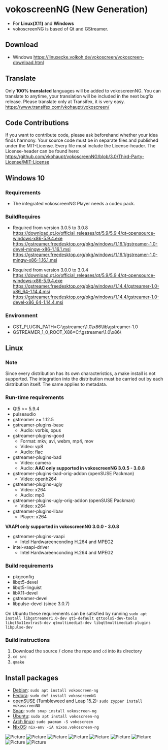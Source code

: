 # vokoscreenNG (New Generation)

* For **Linux(X11)** and **Windows**
* vokoscreenNG is based of Qt and GStreamer.

## Download
* Windows https://linuxecke.volkoh.de/vokoscreen/vokoscreen-download.html

## Translate
Only **100% translated** languages will be added to vokoscreenNG.
You can translate to anytime, your translation will be included in the next bugfix release.
Please translate only at Transifex, it is very easy.
https://www.transifex.com/vkohaupt/vokoscreen/


## Code Contributions
If you want to contribute code, please ask beforehand whether your idea finds harmony. Your source code must be in separate files and published under the MIT-License.
Every file must include the License-header.
The License-header can be found here: https://github.com/vkohaupt/vokoscreenNG/blob/3.0/Third-Party-License/MIT-License


## Windows 10
### Requirements
* The integrated vokoscreenNG Player needs a codec pack.

### BuildRequires
* Required from version 3.0.5 to 3.0.8  
   https://download.qt.io/official_releases/qt/5.9/5.9.4/qt-opensource-windows-x86-5.9.4.exe  
   https://gstreamer.freedesktop.org/pkg/windows/1.16.1/gstreamer-1.0-devel-mingw-x86-1.16.1.msi  
   https://gstreamer.freedesktop.org/pkg/windows/1.16.1/gstreamer-1.0-mingw-x86-1.16.1.msi  

* Required from version 3.0.0 to 3.0.4  
   https://download.qt.io/official_releases/qt/5.9/5.9.4/qt-opensource-windows-x86-5.9.4.exe  
   https://gstreamer.freedesktop.org/pkg/windows/1.14.4/gstreamer-1.0-x86_64-1.14.4.msi  
   https://gstreamer.freedesktop.org/pkg/windows/1.14.4/gstreamer-1.0-devel-x86_64-1.14.4.msi  

### Environment
* GST_PLUGIN_PATH=C:\gstreamer\1.0\x86\lib\gstreamer-1.0
* GSTREAMER_1_0_ROOT_X86=C:\gstreamer\1.0\x86\


## Linux

### Note
Since every distribution has its own characteristics, a make install is not supported.
The integration into the distribution must be carried out by each distribution itself.
The same applies to metadata.

### Run-time requirements
* Qt5 >= 5.9.4
* pulseaudio
* gstreamer >= 1.12.5
* gstreamer-plugins-base
  - Audio: vorbis, opus
* gstreamer-plugins-good
  - Format: mkv, avi, webm, mp4, mov
  - Video: vp8
  - Audio: flac
* gstreamer-plugins-bad
  - Video: camera
  - Audio: **AAC only supported in vokoscreenNG 3.0.5 - 3.0.8**
* gstreamer-plugins-bad-orig-addon (openSUSE Packman)
  - Video: openh264
* gstreamer-plugins-ugly
  - Video: x264
  - Audio: mp3
* gstreamer-plugins-ugly-orig-addon (openSUSE Packman)
  - Video: x264
* gstreamer-plugins-libav
  - Player: x264
  
**VAAPI only supported in vokoscreenNG 3.0.0 - 3.0.8**

* gstreamer-plugins-vaapi
  - Intel Hardwareenconding H.264 and MPEG2
* intel-vaapi-driver  
  - Intel Hardwareenconding H.264 and MPEG2  

### Build requirements
* pkgconfig
* libqt5-devel
* libqt5-linguist
* libX11-devel
* gstreamer-devel
* libpulse-devel (since 3.0.7)

On Ubuntu these requirements can be satisfied by running `sudo apt install libgstreamer1.0-dev qt5-default qttools5-dev-tools libqt5x11extras5-dev qtmultimedia5-dev libqt5multimedia5-plugins libpulse-dev`

### Build instructions
1. Download the source / clone the repo and `cd` into its directory
2. `cd src`
3. `qmake`

## Install packages

* [Debian](https://tracker.debian.org/pkg/vokoscreen-ng): `sudo apt install vokoscreen-ng`
* [Fedora](https://src.fedoraproject.org/rpms/vokoscreenNG): `sudo dnf install vokoscreenNG`
* [openSUSE](https://software.opensuse.org/package/vokoscreenNG) (Tumbleweed and Leap 15.2): `sudo zypper install vokoscreenNG`
* [Snap](https://snapcraft.io/vokoscreen-ng): `sudo snap install vokoscreen-ng`
* [Ubuntu](https://launchpad.net/ubuntu/+source/vokoscreen-ng): `sudo apt install vokoscreen-ng`
* [Arch linux](https://www.archlinux.org/packages/community/x86_64/vokoscreen/): `sudo pacman -S vokoscreen`
* [NixOS](https://github.com/NixOS/nixpkgs/blob/master/pkgs/applications/video/vokoscreen-ng/default.nix): `nix-env -iA nixos.vokoscreen-ng`

![Picture](https://vokoscreen.volkoh.de/3.0/picture/screencast-0.png)
![Picture](https://vokoscreen.volkoh.de/3.0/picture/screencast-1.png)
![Picture](https://vokoscreen.volkoh.de/3.0/picture/screencast-2.png)
![Picture](https://vokoscreen.volkoh.de/3.0/picture/screencast-3.png)
![Picture](https://vokoscreen.volkoh.de/3.0/picture/screencast-4.png)
![Picture](https://vokoscreen.volkoh.de/3.0/picture/screencast-5.png)
![Picture](https://vokoscreen.volkoh.de/3.0/picture/screencast-6.png)
![Picture](https://vokoscreen.volkoh.de/3.0/picture/screencast-7.png)
![Picture](https://vokoscreen.volkoh.de/3.0/picture/screencast-8.png)
